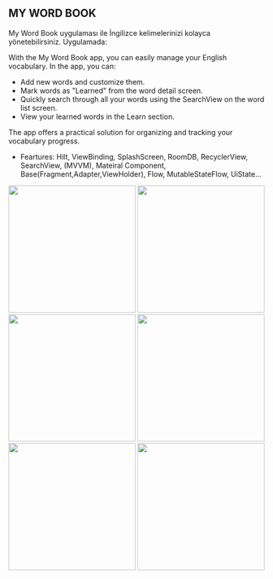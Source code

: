 ## MY WORD BOOK

My Word Book uygulaması ile İngilizce kelimelerinizi kolayca yönetebilirsiniz. Uygulamada:

With the My Word Book app, you can easily manage your English vocabulary. In the app, you can:
- Add new words and customize them.
- Mark words as "Learned" from the word detail screen.
- Quickly search through all your words using the SearchView on the word list screen.
- View your learned words in the Learn section.
  
The app offers a practical solution for organizing and tracking your vocabulary progress.


- Feartures: Hilt, ViewBinding, SplashScreen, RoomDB, RecyclerView, SearchView, (MVVM), Mateiral Component, Base(Fragment,Adapter,ViewHolder), Flow, MutableStateFlow, UiState...


<img width="250" src="https://github.com/user-attachments/assets/39d5843b-ab42-4c0e-bf0f-ad7af7ba5b72" />
<img width="250" src="https://github.com/user-attachments/assets/40d057e5-8cfd-49bb-899d-3915be913a8b" />
<img width="250" src="https://github.com/user-attachments/assets/df78df19-e66c-4a48-8c24-409b55575a1b" />

<img width="250" src="https://github.com/user-attachments/assets/8d09b7c2-0c50-45b9-ae3a-36bbb41d30cb" />
<img width="250" src="https://github.com/user-attachments/assets/f3468566-ba6b-47b9-a73c-db98d12ac87e" />
<img width="250" src="https://github.com/user-attachments/assets/dfcb901e-318a-4788-b544-0adaa8b8e5e5" />

